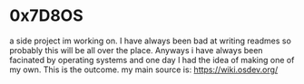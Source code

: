 # 0x7D8OS
a side project im working on.
I have always been bad at writing readmes so probably this will be all over the place. Anyways i have always been facinated by operating systems and one day I had the idea of making one of my own. This is the outcome.
my main source is: https://wiki.osdev.org/
